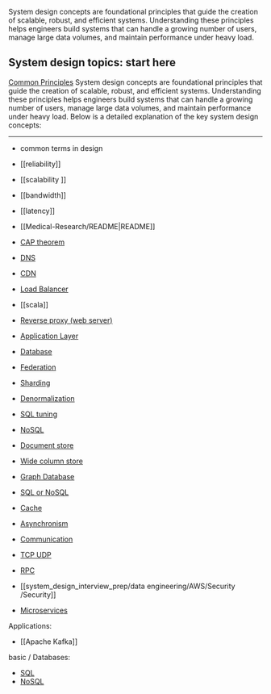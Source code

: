 System design concepts are foundational principles that guide the creation of scalable, robust, and efficient systems. Understanding these principles helps engineers build systems that can handle a growing number of users, manage large data volumes, and maintain performance under heavy load.
## System design topics: start here
[Common Principles](https://github.com/SathishKumar9866/system-design-interview-prep/blob/backlinks_test/basic/prep/Common-Principles.md)
System design concepts are foundational principles that guide the creation of scalable, robust, and efficient systems. Understanding these principles helps engineers build systems that can handle a growing number of users, manage large data volumes, and maintain performance under heavy load. Below is a detailed explanation of the key system design concepts:

---


- common terms in design
- [[reliability]]
- [[scalability ]]
- [[bandwidth]]
- [[latency]]


- [[Medical-Research/README|README]]
- [CAP theorem](https://github.com/SathishKumar9866/system-design-interview-prep/blob/backlinks_test/basic/prep/CAP-theorem.md)
- [DNS](basic\prep\DNS.md)
- [CDN](basic\prep\CDN.md)
- [Load Balancer](https://github.com/SathishKumar9866/system-design-interview-prep/blob/backlinks_test/basic/prep/Load-Balancer.md)
- [[scala]]

- [Reverse proxy (web server)](https://github.com/SathishKumar9866/system-design-interview-prep/blob/backlinks_test/basic/prep/Reverse-proxy-(web-server).md)
- [Application Layer](https://github.com/SathishKumar9866/system-design-interview-prep/blob/backlinks_test/basic/prep/Application-Layer.md)
- [Database](basic\prep\Graph-Database.md)
- [Federation](basic\prep\Federation.md)
- [Sharding](basic\prep\Sharding.md)
- [Denormalization](https://github.com/SathishKumar9866/system-design-interview-prep/blob/backlinks_test/basic/prep/Denormalization.md)
- [SQL tuning](https://github.com/SathishKumar9866/system-design-interview-prep/blob/backlinks_test/basic/prep/SQL-tuning.md)
- [NoSQL](basic\prep\SQL-or-NoSQL.md)
- [Document store](https://github.com/SathishKumar9866/system-design-interview-prep/blob/backlinks_test/basic/prep/Document-store.md)
- [Wide column store](https://github.com/SathishKumar9866/system-design-interview-prep/blob/backlinks_test/basic/prep/Wide-column-store.md)
- [Graph Database](https://github.com/SathishKumar9866/system-design-interview-prep/blob/backlinks_test/basic/prep/Graph-Database.md)
- [SQL or NoSQL](https://github.com/SathishKumar9866/system-design-interview-prep/blob/backlinks_test/basic/prep/SQL-or-NoSQL.md)
- [Cache](https://github.com/SathishKumar9866/system-design-interview-prep/blob/backlinks_test/basic/prep/Cache.md)
- [Asynchronism](https://github.com/SathishKumar9866/system-design-interview-prep/blob/backlinks_test/basic/prep/Asynchronism.md)
- [Communication](basic\prep\Communication.md)
- [TCP UDP](https://github.com/SathishKumar9866/system-design-interview-prep/blob/backlinks_test/basic/prep/TCP-UDP.md)
- [RPC](basic\prep\RPC.md)
- [[system_design_interview_prep/data engineering/AWS/Security /Security]]
- [Microservices](basic\prep\Microservices.md)

Applications:
- [[Apache Kafka]]

basic / Databases:
- [SQL](basic\prep\SQL-or-NoSQL.md)
- [NoSQL](basic\prep\SQL-or-NoSQL.md)

